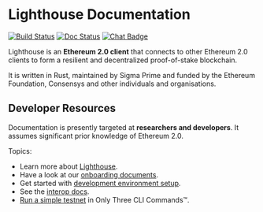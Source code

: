 # Lighthouse Documentation

[![Build Status]][Build Link] [![Doc Status]][Doc Link] [![Chat Badge]][Chat Link]

[Build Status]: https://gitlab.sigmaprime.io/sigp/lighthouse/badges/master/build.svg
[Build Link]: https://gitlab.sigmaprime.io/sigp/lighthouse/pipelines
[Chat Badge]: https://img.shields.io/badge/chat-discord-%237289da
[Chat Link]: https://discord.gg/cyAszAh
[Doc Status]:https://img.shields.io/badge/rust--docs-master-orange
[Doc Link]: http://lighthouse-docs.sigmaprime.io/

Lighthouse is an **Ethereum 2.0 client** that connects to other Ethereum 2.0
clients to form a resilient and decentralized proof-of-stake blockchain.

It is written in Rust, maintained by Sigma Prime and funded by the Ethereum
Foundation, Consensys and other individuals and organisations.

## Developer Resources

Documentation is presently targeted at **researchers and developers**. It
assumes significant prior knowledge of Ethereum 2.0.

Topics:

- Learn more about [Lighthouse](./lighthouse.md).
- Have a look at our [onboarding documents](./onboarding.md).
- Get started with [development environment setup](./setup.md).
- See the [interop docs](./interop.md).
- [Run a simple testnet](./simple-testnet.md) in Only Three CLI Commands™.
